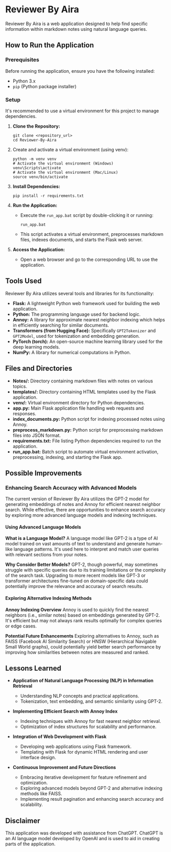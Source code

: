 # Reviewer By Aira

Reviewer By Aira is a web application designed to help find specific information within markdown notes using natural language queries.

## How to Run the Application

### Prerequisites

Before running the application, ensure you have the following installed:

- Python 3.x
- `pip` (Python package installer)

### Setup
It's recommended to use a virtual environment for this project to manage dependencies.

1. **Clone the Repository:**
   ```
   git clone <repository_url>
   cd Reviewer-By-Aira
   ```

2. Create and activate a virtual environment (using venv):
    ```
    python -m venv venv
    # Activate the virtual environment (Windows)
    venv\Scripts\activate
    # Activate the virtual environment (Mac/Linux)
    source venv/bin/activate
    ```

3. **Install Dependencies:**
   ```
   pip install -r requirements.txt
   ```

4. **Run the Application:**
   - Execute the `run_app.bat` script by double-clicking it or running:
     ```
     run_app.bat
     ```
   - This script activates a virtual environment, preprocesses markdown files, indexes documents, and starts the Flask web server.

4. **Access the Application:**
   - Open a web browser and go to the corresponding URL to use the application.

## Tools Used

Reviewer By Aira utilizes several tools and libraries for its functionality:

- **Flask:** A lightweight Python web framework used for building the web application.
- **Python:** The programming language used for backend logic.
- **Annoy:** A library for approximate nearest neighbor indexing which helps in efficiently searching for similar documents.
- **Transformers (from Hugging Face):** Specifically `GPT2Tokenizer` and `GPT2Model`, used for tokenization and embedding generation.
- **PyTorch (torch):** An open-source machine learning library used for the deep learning models.
- **NumPy:** A library for numerical computations in Python.


## Files and Directories
- **Notes/:** Directory containing markdown files with notes on various topics.
- **templates/:** Directory containing HTML templates used by the Flask application.
- **venv/:** Virtual environment directory for Python dependencies.
- **app.py:** Main Flask application file handling web requests and responses.
- **index_documents.py:** Python script for indexing processed notes using Annoy.
- **preprocess_markdown.py:** Python script for preprocessing markdown files into JSON format.
- **requirements.txt:** File listing Python dependencies required to run the application.
- **run_app.bat:** Batch script to automate virtual environment activation, preprocessing, indexing, and starting the Flask app.

## Possible Improvements

### Enhancing Search Accuracy with Advanced Models

The current version of Reviewer By Aira utilizes the GPT-2 model for generating embeddings of notes and Annoy for efficient nearest neighbor search. While effective, there are opportunities to enhance search accuracy by exploring more advanced language models and indexing techniques.

#### Using Advanced Language Models

**What is a Language Model?**
A language model like GPT-2 is a type of AI model trained on vast amounts of text to understand and generate human-like language patterns. It's used here to interpret and match user queries with relevant sections from your notes.

**Why Consider Better Models?**
GPT-2, though powerful, may sometimes struggle with specific queries due to its training limitations or the complexity of the search task. Upgrading to more recent models like GPT-3 or transformer architectures fine-tuned on domain-specific data could potentially improve the relevance and accuracy of search results.

#### Exploring Alternative Indexing Methods

**Annoy Indexing Overview**
Annoy is used to quickly find the nearest neighbors (i.e., similar notes) based on embeddings generated by GPT-2. It's efficient but may not always rank results optimally for complex queries or edge cases.

**Potential Future Enhancements**
Exploring alternatives to Annoy, such as FAISS (Facebook AI Similarity Search) or HNSW (Hierarchical Navigable Small World graphs), could potentially yield better search performance by improving how similarities between notes are measured and ranked.


## Lessons Learned

- **Application of Natural Language Processing (NLP) in Information Retrieval**
  - Understanding NLP concepts and practical applications.
  - Tokenization, text embedding, and semantic similarity using GPT-2.
  
- **Implementing Efficient Search with Annoy Index**
  - Indexing techniques with Annoy for fast nearest neighbor retrieval.
  - Optimization of index structures for scalability and performance.

- **Integration of Web Development with Flask**
  - Developing web applications using Flask framework.
  - Templating with Flask for dynamic HTML rendering and user interface design.

- **Continuous Improvement and Future Directions**
  - Embracing iterative development for feature refinement and optimization.
  - Exploring advanced models beyond GPT-2 and alternative indexing methods like FAISS.
  - Implementing result pagination and enhancing search accuracy and scalability.

## Disclaimer

This application was developed with assistance from ChatGPT. ChatGPT is an AI language model developed by OpenAI and is used to aid in creating parts of the application.
